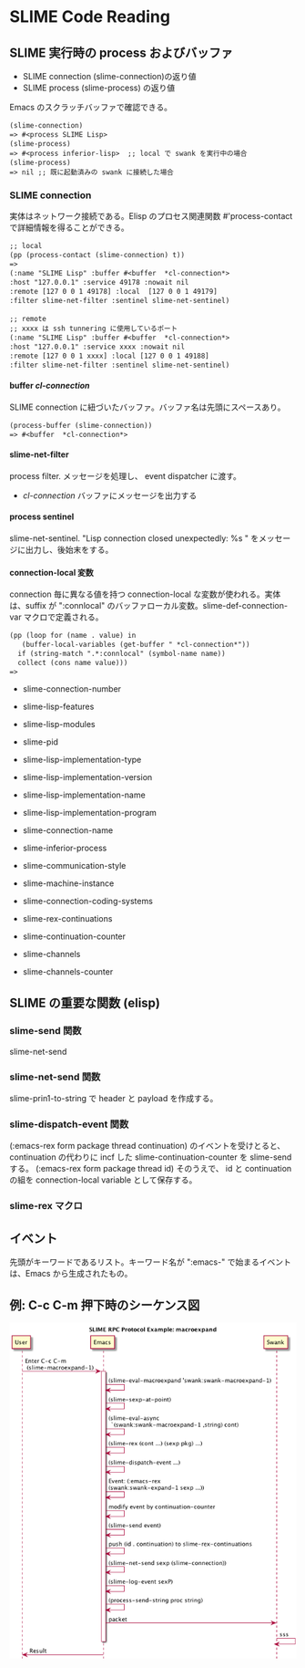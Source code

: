 # SLIME Code Reading

## SLIME 実行時の process およびバッファ

+ SLIME connection  (slime-connection)の返り値
+ SLIME process (slime-process) の返り値

Emacs のスクラッチバッファで確認できる。

    (slime-connection)
    => #<process SLIME Lisp>
    (slime-process)
    => #<process inferior-lisp>  ;; local で swank を実行中の場合
    (slime-process)
    => nil ;; 既に起動済みの swank に接続した場合

### SLIME connection

実体はネットワーク接続である。Elisp のプロセス関連関数 #'process-contact で詳細情報を得ることができる。

    ;; local
    (pp (process-contact (slime-connection) t))
    =>
    (:name "SLIME Lisp" :buffer #<buffer  *cl-connection*>
    :host "127.0.0.1" :service 49178 :nowait nil
    :remote [127 0 0 1 49178] :local  [127 0 0 1 49179]
    :filter slime-net-filter :sentinel slime-net-sentinel)

    ;; remote
    ;; xxxx は ssh tunnering に使用しているポート
    (:name "SLIME Lisp" :buffer #<buffer  *cl-connection*>
    :host "127.0.0.1" :service xxxx :nowait nil
    :remote [127 0 0 1 xxxx] :local [127 0 0 1 49188]
    :filter slime-net-filter :sentinel slime-net-sentinel)

#### buffer *cl-connection*

SLIME connection に紐づいたバッファ。バッファ名は先頭にスペースあり。

    (process-buffer (slime-connection))
    => #<buffer  *cl-connection*>

#### slime-net-filter

process filter.
メッセージを処理し、 event dispatcher に渡す。

- *cl-connection* バッファにメッセージを出力する



#### process sentinel

slime-net-sentinel.
"Lisp connection closed unexpectedly: %s " をメッセージに出力し、後始末をする。

#### connection-local 変数

connection 毎に異なる値を持つ connection-local な変数が使われる。実体は、suffix が ":connlocal" のバッファローカル変数。slime-def-connection-var マクロで定義される。

    (pp (loop for (name . value) in
       (buffer-local-variables (get-buffer " *cl-connection*"))
      if (string-match ".*:connlocal" (symbol-name name))
      collect (cons name value)))
    =>

- slime-connection-number
- slime-lisp-features
- slime-lisp-modules
- slime-pid
- slime-lisp-implementation-type
- slime-lisp-implementation-version
- slime-lisp-implementation-name
- slime-lisp-implementation-program
- slime-connection-name
- slime-inferior-process
- slime-communication-style
- slime-machine-instance
- slime-connection-coding-systems

- slime-rex-continuations
- slime-continuation-counter
- slime-channels
- slime-channels-counter

## SLIME の重要な関数 (elisp)

### slime-send 関数

slime-net-send

### slime-net-send 関数

slime-prin1-to-string で header と payload を作成する。

### slime-dispatch-event 関数

(:emacs-rex form package thread continuation) のイベントを受けとると、continuation の代わりに incf した slime-continuation-counter を slime-send する。 (:emacs-rex form package thread id)
そのうえで、 id と continuation の組を connection-local variable として保存する。

### slime-rex マクロ

## イベント

先頭がキーワードであるリスト。キーワード名が ":emacs-" で始まるイベントは、Emacs から生成されたもの。


## 例: C-c C-m 押下時のシーケンス図

![seq](seq-C-c-C-m.png)
